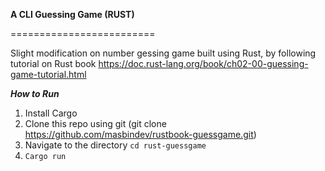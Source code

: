 

**A CLI Guessing Game (RUST)**

=========================

Slight modification on number gessing game built using Rust, by following tutorial on Rust book
https://doc.rust-lang.org/book/ch02-00-guessing-game-tutorial.html

***How to Run***
1. Install Cargo
2. Clone this repo using git (git clone https://github.com/masbindev/rustbook-guessgame.git)
3. Navigate to the directory `cd rust-guessgame`
4. `Cargo run`
